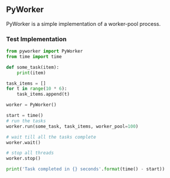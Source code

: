 ## PyWorker
PyWorker is a simple implementation of a worker-pool process.

### Test Implementation
```python
from pyworker import PyWorker
from time import time

def some_task(item):
    print(item)

task_items = []
for t in range(10 * 6):
    task_items.append(t)

worker = PyWorker()

start = time()
# run the tasks
worker.run(some_task, task_items, worker_pool=100)

# wait till all the tasks complete
worker.wait()

# stop all threads
worker.stop()

print('Task completed in {} seconds'.format(time() - start))
```
